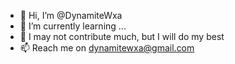 - 👋 Hi, I’m @DynamiteWxa
- 🌱 I’m currently learning ...
- 👀 I may not contribute much, but I will do my best
- 📫 Reach me on dynamitewxa@gmail.com
